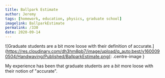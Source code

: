 ```yaml
---
title: Ballpark Estimate
author: Jeremy
tags: [homework, education, physics, graduate school]
imagelink: BallparkEstimate
permalink: /330
date: 2020-09-14
---
```


![Graduate students are a bit more loose with their definition of accurate.](https://res.cloudinary.com/dh3hm8pb7/image/upload/q_auto:best/v1600090504/Handwaving/Published/BallparkEstimate.png{: .centre-image }

My experience has been that graduate students are a *bit* more loose with their notion of "accurate".
